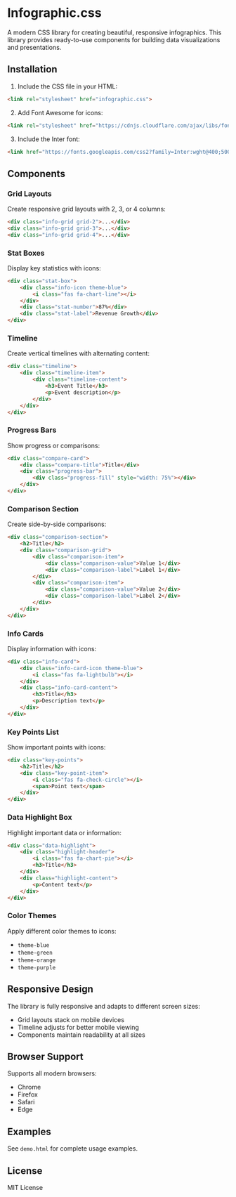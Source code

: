 # Infographic.css

A modern CSS library for creating beautiful, responsive infographics. This library provides ready-to-use components for building data visualizations and presentations.

## Installation

1. Include the CSS file in your HTML:
```html
<link rel="stylesheet" href="infographic.css">
```

2. Add Font Awesome for icons:
```html
<link rel="stylesheet" href="https://cdnjs.cloudflare.com/ajax/libs/font-awesome/6.4.2/css/all.min.css">
```

3. Include the Inter font:
```html
<link href="https://fonts.googleapis.com/css2?family=Inter:wght@400;500;600;800&display=swap" rel="stylesheet">
```

## Components

### Grid Layouts

Create responsive grid layouts with 2, 3, or 4 columns:

```html
<div class="info-grid grid-2">...</div>
<div class="info-grid grid-3">...</div>
<div class="info-grid grid-4">...</div>
```

### Stat Boxes

Display key statistics with icons:

```html
<div class="stat-box">
    <div class="info-icon theme-blue">
        <i class="fas fa-chart-line"></i>
    </div>
    <div class="stat-number">87%</div>
    <div class="stat-label">Revenue Growth</div>
</div>
```

### Timeline

Create vertical timelines with alternating content:

```html
<div class="timeline">
    <div class="timeline-item">
        <div class="timeline-content">
            <h3>Event Title</h3>
            <p>Event description</p>
        </div>
    </div>
</div>
```

### Progress Bars

Show progress or comparisons:

```html
<div class="compare-card">
    <div class="compare-title">Title</div>
    <div class="progress-bar">
        <div class="progress-fill" style="width: 75%"></div>
    </div>
</div>
```

### Comparison Section

Create side-by-side comparisons:

```html
<div class="comparison-section">
    <h2>Title</h2>
    <div class="comparison-grid">
        <div class="comparison-item">
            <div class="comparison-value">Value 1</div>
            <div class="comparison-label">Label 1</div>
        </div>
        <div class="comparison-item">
            <div class="comparison-value">Value 2</div>
            <div class="comparison-label">Label 2</div>
        </div>
    </div>
</div>
```

### Info Cards

Display information with icons:

```html
<div class="info-card">
    <div class="info-card-icon theme-blue">
        <i class="fas fa-lightbulb"></i>
    </div>
    <div class="info-card-content">
        <h3>Title</h3>
        <p>Description text</p>
    </div>
</div>
```

### Key Points List

Show important points with icons:

```html
<div class="key-points">
    <h2>Title</h2>
    <div class="key-point-item">
        <i class="fas fa-check-circle"></i>
        <span>Point text</span>
    </div>
</div>
```

### Data Highlight Box

Highlight important data or information:

```html
<div class="data-highlight">
    <div class="highlight-header">
        <i class="fas fa-chart-pie"></i>
        <h3>Title</h3>
    </div>
    <div class="highlight-content">
        <p>Content text</p>
    </div>
</div>
```

### Color Themes

Apply different color themes to icons:

- `theme-blue`
- `theme-green`
- `theme-orange`
- `theme-purple`

## Responsive Design

The library is fully responsive and adapts to different screen sizes:

- Grid layouts stack on mobile devices
- Timeline adjusts for better mobile viewing
- Components maintain readability at all sizes

## Browser Support

Supports all modern browsers:
- Chrome
- Firefox
- Safari
- Edge

## Examples

See `demo.html` for complete usage examples.

## License

MIT License
